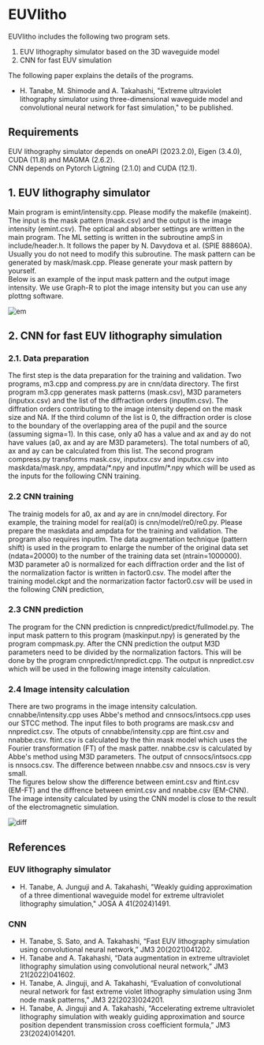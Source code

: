 # EUVlitho
EUVlitho includes the following two program sets.
1. EUV lithography simulator based on the 3D waveguide model
2. CNN for fast EUV simulation

The following paper explains the details of the programs.  
- H. Tanabe, M. Shimode and A. Takahashi, "Extreme ultraviolet lithography simulator using three-dimensional waveguide model and convolutional neural network for fast simulation," to be published.
## Requirements
EUV lithography simulator depends on oneAPI (2023.2.0), Eigen (3.4.0), CUDA (11.8) and MAGMA (2.6.2).  
CNN depends on Pytorch Ligtning (2.1.0) and CUDA (12.1).
## 1. EUV lithography simulator 
Main program is emint/intensity.cpp. Please modify the makefile (makeint). The input is the mask pattern (mask.csv) and the output is the image intensity (emint.csv). The optical and absorber settings are written in the main program. The ML setting is written in the subroutine ampS in include/header.h. It follows the paper by N. Davydova et al. (SPIE 88860A). Usually you do not need to modify this subroutine. The mask pattern can be generated by mask/mask.cpp. Please generate your mask pattern by yourself.  
Below is an example of the input mask pattern and the output image intensity. We use Graph-R to plot the image intensity but you can use any plottng software.

![em](https://github.com/user-attachments/assets/06b9b1c0-39a7-44e9-afda-b7f6678262e8)

## 2. CNN for fast EUV lithography simulation
### 2.1. Data preparation
The first step is the data preparation for the training and validation. Two programs, m3.cpp and compress.py are in cnn/data directory. The first program m3.cpp generates mask patterns (mask.csv), M3D parameters (inputxx.csv) and the list of the diffraction orders (inputlm.csv). The diffration orders contributing to the image intensity depend on the mask size and NA. If the third column of the list is 0, the diffraction order is close to the boundary of the overlapping area of the pupil and the source (assuming sigma=1). In this case, only a0 has a value and ax and ay do not have values (a0, ax and ay are M3D parameters). The total numbers of a0, ax and ay can be calculated from this list. The second program compress.py transforms mask.csv, inputxx.csv and inputxx.csv into maskdata/mask.npy, ampdata/\*.npy and inputlm/\*.npy which will be used as the inputs for the following CNN training.
### 2.2 CNN training
The trainig models for a0, ax and ay are in cnn/model directory. For example, the training model for real(a0) is cnn/model/re0/re0.py. Please prepare the maskdata and ampdata for the training and validation. The program also requires inputlm. The data augmentation technique (pattern shift) is used in the program to enlarge the number of the original data set (ndata=20000) to the number of the training data set (ntrain=1000000). M3D parameter a0 is normalized for each diffraction order and the list of the normalization factor is written in factor0.csv. The model after the training model.ckpt and the normarization factor factor0.csv will be used in the following CNN prediction,
### 2.3 CNN prediction
The program for the CNN prediction is cnnpredict/predict/fullmodel.py. The input mask pattern to this program (maskinput.npy) is generated by the program compmask.py. After the CNN prediction the output M3D parameters need to be divided by the normalization factors. This will be done by the program cnnpredict/nnpredict.cpp. The output is nnpredict.csv which will be used in the following image intensity calculation.
### 2.4 Image intensity calculation
There are two programs in the image intensity calculation. cnnabbe/intensity.cpp uses Abbe's method and cnnsocs/intsocs.cpp uses our STCC method. The input files to both programs are mask.csv and nnpredict.csv. The otputs of cnnabbe/intensity.cpp are ftint.csv and nnabbe.csv. ftint.csv is calculated by the thin mask model which uses the Fourier transformation (FT) of the mask patter. nnabbe.csv is calculated by Abbe's method using M3D parameters. The output of cnnsocs/intsocs.cpp is nnsocs.csv. The difference between nnabbe.csv and nnsocs.csv is very small.  
The figures below show the difference between emint.csv and ftint.csv (EM-FT) and the diffrence between emint.csv and nnabbe.csv (EM-CNN). The image intensity calculated by using the CNN model is close to the result of the electromagnetic simulation.

![diff](https://github.com/user-attachments/assets/0c7ca5ab-6309-4368-beb9-4ce08d694f0c)
## References
### EUV lithography simulator
- H. Tanabe, A. Junguji and A. Takahashi, "Weakly guiding approximation of a three dimentional waveguide model for extreme ultraviolet lithography simulation," JOSA A 41(2024)1491.
### CNN
- H. Tanabe, S. Sato, and A. Takahashi, “Fast EUV lithography simulation using convolutional neural network,” JM3 20(2021)041202.
- H. Tanabe and A. Takahashi, “Data augmentation in extreme ultraviolet lithography simulation using convolutional neural network,” JM3 21(2022)041602.
- H. Tanabe, A. Jinguji, and A. Takahashi, “Evaluation of convolutional neural network for fast extreme violet lithography simulation using 3nm node mask patterns,” JM3 22(2023)024201.
- H. Tanabe, A. Jinguji and A. Takahashi, “Accelerating extreme ultraviolet lithography simulation with weakly guiding approximation and source position dependent transmission cross coefficient formula,” JM3 23(2024)014201.
